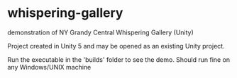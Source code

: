 # whispering-gallery
demonstration of NY Grandy Central Whispering Gallery (Unity)

Project created in Unity 5 and may be opened as an existing Unity project.

Run the executable in the 'builds' folder to see the demo. Should run fine on any Windows/UNIX machine